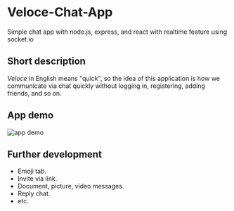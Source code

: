 
# Veloce-Chat-App
Simple chat app with node.js, express, and react with realtime feature using socket.io

## Short description
*Veloce* in English means "quick", so the idea of this application is how we communicate via chat quickly without logging in, registering, adding friends, and so on.
## App demo
![app demo](https://i.ibb.co/B4TKph4/Join-file-222837059.gif)
## Further development

 - Emoji tab.
 - Invite via link.
 - Document, picture, video messages.
 - Reply chat.
 - etc.
